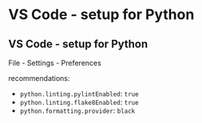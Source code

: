 # VS Code - setup for Python

## VS Code - setup for Python

File - Settings - Preferences

recommendations:

- `python.linting.pylintEnabled`: `true`
- `python.linting.flake8Enabled`: `true`
- `python.formatting.provider`: `black`
